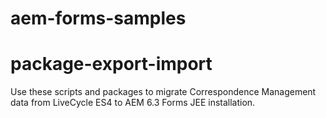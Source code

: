 aem-forms-samples
=================

# package-export-import
Use these scripts and packages to migrate Correspondence Management data from LiveCycle ES4 to AEM 6.3 Forms JEE installation.